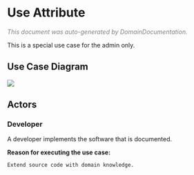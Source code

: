 # Use Attribute
<span style="color:gray">*This document was auto-generated by DomainDocumentation.*</span>


This is a special use case for the admin only.
## Use Case Diagram
<a href="https://www.plantuml.com/plantuml/svg/SoWkIImgAStDuU9AJ2x9Br9GSaajIyt9BqWjKb98B5Q0yxYub4ABKnKSIqgACfDAIrB1iXf08RY89XSNNBM2hguTXgn3QbuAq2O0"><img src="https://www.plantuml.com/plantuml/svg/SoWkIImgAStDuU9AJ2x9Br9GSaajIyt9BqWjKb98B5Q0yxYub4ABKnKSIqgACfDAIrB1iXf08RY89XSNNBM2hguTXgn3QbuAq2O0"></a>

## Actors
### Developer
A developer implements the software that is documented.

**Reason for executing the use case:**

	Extend source code with domain knowledge.

